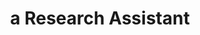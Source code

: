 ---
layout: member
title: a Research Assistant
role: Research Assistant
priority: 2
description: >-
            some profile about their interests
sitemap:
    priority: 2
    lastmod: 2018-09-18
    changefreq: weekly
profile: assets/images/profiles/profile_placeholder.png
email: a.persong@connect.polyu.hk
---